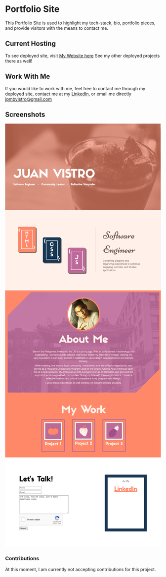 # Portfolio Site

This Portfolio Site is used to highlight my tech-stack, bio, portfolio pieces, and provide visitors with the means to contact me.

## Current Hosting

To see deployed site, visit [My Website here](www.jpmbvistro.com)
See my other deployed projects there as well!

## Work With Me

If you would like to work with me, feel free to contact me through my deployed site, contact me at my [LinkedIn](https://www.linkedin.com/in/juan-justin-vistro/), or email me directly [jpmbvistro@gmail.com](mailto:JPMBVistro@gmail.com)

## Screenshots

![Top Screenshot](assets/screenshots/readme-images/top-screenshot.png)
![Mid Screenshot](assets/screenshots/readme-images/mid-screenshot.png)
![Bottom Screenshot](assets/screenshots/readme-images/bottom-screenshot.png)

### Contributions
At this moment, I am currently not accepting contributions for this project.
